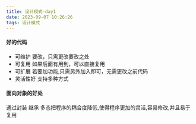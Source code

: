 ```yaml
---
title: 设计模式-day1
date: 2023-09-07 10:26:26
tags: 设计模式
---
```

#### 好的代码
- 可维护
  要改，只需更改要改之处
- 可复用
  如果后面有用到，可以直接复用
- 可扩展
 若要加功能,只需另外加入即可，无需更改之前代码
- 灵活性好
  支持多种方式

#### 面向对象的好处
通过封装 继承 多态把程序的耦合度降低,使得程序更加的灵活,容易修改,并且易于复用
